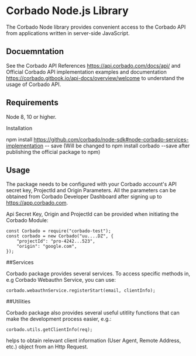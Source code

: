 # Corbado Node.js Library 

The Corbado Node library provides convenient access to the Corbado API from applications written in server-side JavaScript.

## Docuemntation 

See the Corbado API References https://api.corbado.com/docs/api/ and Official Corbado API implementation examples and documentation https://corbado.gitbook.io/api-docs/overview/welcome to understand the usage of Corbado API. 

## Requirements 

Node 8, 10 or higher. 

Installation 

npm install https://github.com/corbado/node-sdk#node-corbado-services-implementation -- save (Will be changed to npm install corbado --save   after publishing the official package to npm)

## Usage 

The package needs to be configured with your Corbado account's API secret key, ProjectId and Origin Parameters. All the parameters can be obtained from Corbado Developer Dashboard after signing up to https://app.corbado.com. 

Api Secret Key, Origin and ProjectId can be provided when initiating the Corbado Module: 

```
const Corbado = require("corbado-test");
const corbado = new Corbado("uu....DZ", {
    "projectId": "pro-4242...523",
    "origin": "google.com",
});

```

##Services 

Corbado package provides several services.
To access specific methods in, e.g Corbado Webauthn Service, you can use: 

```
corbado.webauthnService.registerStart(email, clientInfo);
```


##Utilities

Corbado package also provides several useful utitlity functions that can make the development process easier, e.g.:
```
corbado.utils.getClientInfo(req);
```
helps to obtain relevant client information (User Agent, Remote Address, etc.) object from an Http Request.


